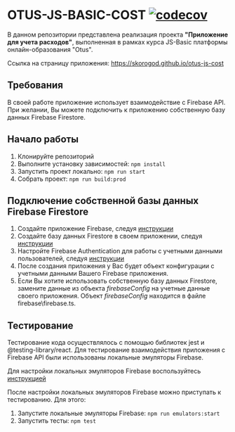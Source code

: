# OTUS-JS-BASIC-COST [![codecov](https://codecov.io/gh/skorogod/otus-js-cost/graph/badge.svg?token=LG7M4FD2N0)](https://codecov.io/gh/skorogod/otus-js-cost)

В данном репозитории представлена реализация проекта **"Приложение для учета раcходов"**, выполненная в рамках курса JS-Basic платформы онлайн-образования "Otus".

Ссылка на страницу приложения: https://skorogod.github.io/otus-js-cost

## Требования

В своей работе приложение использует взаимодействие с Firebase API.
При желании, Вы можете подключить к приложению собственную базу данных Firebase Firestore.

## Начало работы

1. Клонируйте репозиторий
2. Выполните установку зависимостей: `npm install`
3. Запустить проект локально: `npm run start`
4. Собрать проект: `npm run build:prod`

## Подключение собственной базы данных Firebase Firestore

1. Создайте приложение Firebase, следуя [инструкции](https://firebase.google.com/docs/web/setup)
2. Создайте базу данных Firestore в своем приложении, следуя [инструкции](https://firebase.google.com/docs/firestore/quickstart)
3. Настройте Firebase Authentication для работы с учетными данными пользователей, следуя [инструкции](https://firebase.google.com/docs/auth/web/start)
4. После создания приложения у Вас будет объект конфигурации с учетными данными Вашего Firebase приложения.
5. Если Вы хотите использовать собственную базу данных Firestore, замените данные из объекта _firebaseConfig_ на учетные данные своего приложения. Объект _firebaseConfig_ находится в файле firebase\firebase.ts.

## Тестирование

Тестирование кода осуществлялось с помощью библиотек jest и @testing-library/react. Для тестирование взаимодействия приложения с Firebase API были использованы локальные эмуляторы Firebase.

Для настройки локальных эмуляторов Firebase воспользуйтесь [инструкцией](https://firebase.google.com/docs/emulator-suite)

После настройки локальных эмуляторов Firebase можно приступать к тестированию. Для этого:

1. Запустите локальные эмуляторы Firebase: `npm run emulators:start`
2. Запустить тесты: `npm test`
